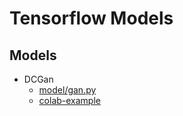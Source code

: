 # Tensorflow Models

## Models

* DCGan
  * [model/gan.py](model/gan.py)
  * [colab-example](https://colab.research.google.com/drive/1CKD4x-7Qw0EJ63gqecrtwQwUqQ8I5Zsd?usp=sharing)
